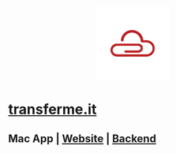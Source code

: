 <p align="center"><img height="150px" src="https://github.com/maxisme/transferme.it/raw/master/public_html/images/og_logo.png"></p>

# [transferme.it](https://transferme.it/)

## Mac App | [Website](https://github.com/maxisme/transferme.it) | [Backend](https://github.com/maxisme/transfermeit-backend)
